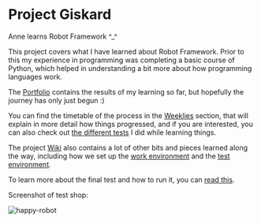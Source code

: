 # Project Giskard

Anne learns Robot Framework ^_^

This project covers what I have learned about Robot Framework. Prior to this my experience in programming was completing a basic course of Python, which helped in understanding a bit more about how programming languages work.

The [Portfolio](https://github.com/amauran/project-giskard/tree/main/Portfolio) contains the results of my learning so far, but hopefully the journey has only just begun :)

You can find the timetable of the process in the
[Weeklies](https://github.com/amauran/project-giskard/wiki/Weeklies) section, that will explain in more detail how things progressed, and if you are interested, you can also check out [the different tests](https://github.com/amauran/project-giskard/tree/main/The%20Learning%20Process) I did while learning things.

The project [Wiki](https://github.com/amauran/project-giskard/wiki) also contains a lot of other bits and pieces learned along the way, including how we set up the [work environment](https://github.com/amauran/project-giskard/wiki/Setting-up-the-work-environment) and the [test environment](https://github.com/amauran/project-giskard/wiki/Setting-up-the-target-environment).

To learn more about the final test and how to run it, you can [read this](https://github.com/amauran/project-giskard/blob/main/Portfolio/README.md).

Screenshot of test shop:

![happy-robot](https://github.com/amauran/project-giskard/assets/112192399/8c7c79aa-0e99-4179-af4f-352fd8a43004)
